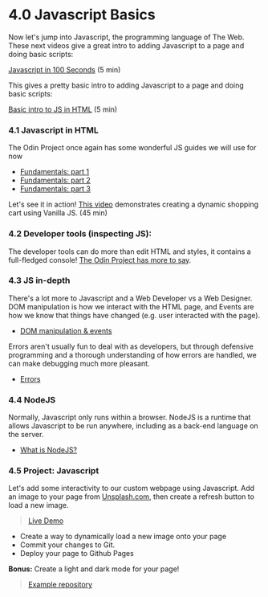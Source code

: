 # 4.0 Javascript Basics

Now let's jump into Javascript, the programming language of The Web. These next videos give a great intro to adding Javascript to a page and doing basic scripts:

[Javascript in 100 Seconds](https://www.youtube.com/watch?v=DHjqpvDnNGE) (5 min)



This gives a pretty basic intro to adding Javascript to a page and doing basic scripts:

[Basic intro to JS in HTML](https://www.youtube.com/watch?v=oaj-uD-bGIY\)) (5 min)

### 4.1 Javascript in HTML

The Odin Project once again has some wonderful JS guides we will use for now

* [Fundamentals: part 1](https://www.theodinproject.com/lessons/foundations-fundamentals-part-1)&#x20;
* [Fundamentals: part 2](https://www.theodinproject.com/lessons/foundations-fundamentals-part-2)
* [Fundamentals: part 3](https://www.theodinproject.com/lessons/foundations-fundamentals-part-3)

Let's see it in action! [This video](https://www.youtube.com/watch?v=YeFzkC2awTM) demonstrates creating a dynamic shopping cart using Vanilla JS. (45 min)

### 4.2 Developer tools (inspecting JS):

The developer tools can do more than edit HTML and styles, it contains a full-fledged console! [The Odin Project has more to say](https://www.theodinproject.com/lessons/foundations-javascript-developer-tools).

### 4.3 JS in-depth

There's a lot more to Javascript and a Web Developer vs a Web Designer. DOM manipulation is how we interact with the HTML page, and Events are how we know that things have changed (e.g. user interacted with the page).

* [DOM manipulation & events](https://www.theodinproject.com/lessons/foundations-dom-manipulation-and-events)

Errors aren't usually fun to deal with as developers, but through defensive programming and a thorough understanding of how errors are handled, we can make debugging much more pleasant.

* [Errors](https://www.theodinproject.com/lessons/foundations-understanding-errors)

### 4.4 NodeJS

Normally, Javascript only runs within a browser. NodeJS is a runtime that allows Javascript to be run anywhere, including as a back-end language on the server.

* [What is NodeJS?](https://www.theodinproject.com/lessons/nodejs-introduction-what-is-nodejs)

### 4.5 Project: Javascript

Let's add some interactivity to our custom webpage using Javascript. Add an image to your page from [Unsplash.com](https://unsplash.com), then create a refresh button to load a new image.

> [Live Demo](https://project-004--lacymorrow.repl.co/)

* Create a way to dynamically load a new image onto your page
* Commit your changes to Git.
* Deploy your page to Github Pages

**Bonus:** Create a light and dark mode for your page!

> [Example repository](https://github.com/AAM-Institute/project-004)

